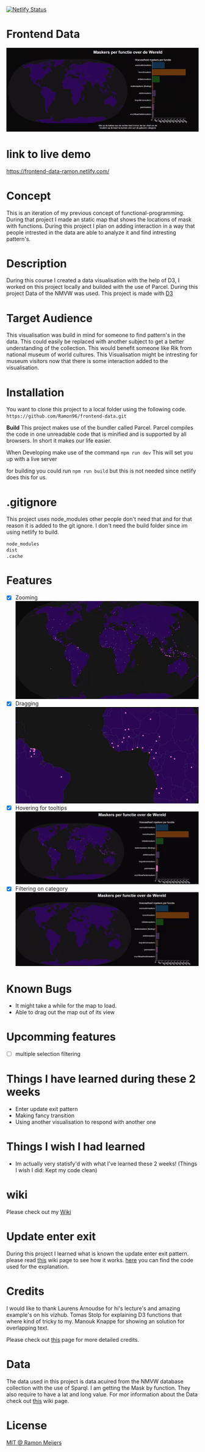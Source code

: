 [![Netlify Status](https://api.netlify.com/api/v1/badges/6ec24ec8-1e0a-4c88-8eb9-873527bf4572/deploy-status)](https://app.netlify.com/sites/maskers-fd/deploys)

# Frontend Data
![Maskers op functie over de hele wereld](https://github.com/Ramon96/frontend-data/blob/master/documantion/demo.gif)

# link to live demo
https://frontend-data-ramon.netlify.com/

# Concept
This is an iteration of my previous concept of functional-programming. During that project I made an static map that shows the locations of mask with functions. During this project I plan on adding interaction in a way that people intrested in the data are able to analyze it and find intresting pattern's.

# Description
During this course I created a data visualisation with the help of D3, I worked on this project locally and builded with the use of Parcel. During this project Data of the NMVW was used.
This project is made with [D3](https://d3js.org/)

# Target Audience
This visualisation was build in mind for someone to find pattern's in the data. This could easily be replaced with another subject to get a better understanding of the collection. This would benefit someone like Rik from national museum of world cultures. This Visualisation might be intresting for museum visitors now that there is some interaction added to the visualisation. 

# Installation
You want to clone this project to a local folder using the following code. 
`https://github.com/Ramon96/frontend-data.git`

**Build** 
This project makes use of the bundler called Parcel. Parcel compiles the code in one unreadable code that is minified and is supported by all browsers. In short it makes our life easier. 

When Developing make use of the command
`npm run dev` 
This will set you up with a live server

for building you could run 
`npm run build`
but this is not needed since netlify does this for us.

# .gitignore
This project uses node_modules other people don't need that and for that reason it is added to the git ignore. I don't need the build folder since im using netlify to build.
```
node_modules
dist
.cache
```

# Features
- [x] Zooming
![zooming](https://github.com/Ramon96/frontend-data/blob/master/documantion/zooming.gif)
- [x] Dragging
![dragging](https://github.com/Ramon96/frontend-data/blob/master/documantion/dragging.gif)
- [x] Hovering for tooltips
![hovering](https://github.com/Ramon96/frontend-data/blob/master/documantion/hovering.gif)
- [x] Filtering on category
![filtering](https://github.com/Ramon96/frontend-data/blob/master/documantion/filtering.gif)

# Known Bugs 
 * It might take a while for the map to load.
 * Able to drag out the map out of its view
 
# Upcomming features
- [ ] multiple selection filtering

# Things I have learned during these 2 weeks
 * Enter update exit pattern
 * Making fancy transition 
 * Using another visualisation to respond with another one
 
# Things I wish I had learned
 * Im actually very statisfy'd with what I've learned these 2 weeks!
 (Things I wish I did: Kept my code clean)
 
# wiki 
Please check out my [Wiki](https://github.com/Ramon96/frontend-data/wiki)

# Update enter exit
During this project I learned what is known the update enter exit pattern.
please read [this](https://github.com/Ramon96/frontend-data/wiki/1.4-Enter-Update-Exit-loop) wiki page to see how it works.
[here](https://github.com/Ramon96/frontend-data/blob/master/index.js) you can find the code used for the explanation.

# Credits
 I would like to thank
 Laurens Arnoudse for hi's lecture's and amazing example's on his vizhub.
 Tomas Stolp for explaining D3 functions that where kind of tricky to my.
 Manouk Knappe for showing an solution for overlapping text.
 
 Please check out [this](https://github.com/Ramon96/frontend-data/wiki/2.0-Credits) page for more detailed credits.
 
# Data
 The data used in this project is data acuired from the NMVW database collection with the use of Sparql.
 I am getting the Mask by function. They also require to have a lat and long value. 
 For mor information about the Data check out [this](https://github.com/Ramon96/frontend-data/wiki/1.3-De--sparql-Query) wiki page.

# License
[MIT @ Ramon Meijers](https://github.com/Ramon96/frontend-data/blob/master/LICENSE)

